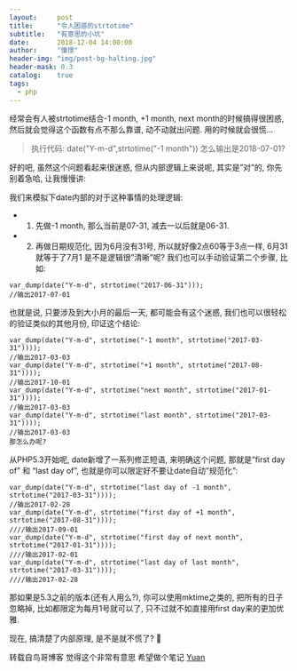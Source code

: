 ```yaml
---
layout:     post
title:      "令人困惑的strtotime"
subtitle:   "有意思的小坑"
date:       2018-12-04 14:00:00
author:     "憧憬"
header-img: "img/post-bg-halting.jpg"
header-mask: 0.3
catalog:    true
tags:
  - php
---
```


经常会有人被strtotime结合-1 month, +1 month, next month的时候搞得很困惑, 然后就会觉得这个函数有点不那么靠谱, 动不动就出问题. 用的时候就会很慌…

> 执行代码:
> date("Y-m-d",strtotime("-1 month"))
> 怎么输出是2018-07-01?

好的吧, 虽然这个问题看起来很迷惑, 但从内部逻辑上来说呢, 其实是”对”的, 你先别着急哈, 让我慢慢讲:

我们来模拟下date内部的对于这种事情的处理逻辑:

+ 1. 先做-1 month, 那么当前是07-31, 减去一以后就是06-31.
+ 2. 再做日期规范化, 因为6月没有31号, 所以就好像2点60等于3点一样, 6月31就等于了7月1
是不是逻辑很”清晰”呢? 我们也可以手动验证第二个步骤, 比如:

```
var_dump(date("Y-m-d", strtotime("2017-06-31")));
//输出2017-07-01
```

也就是说, 只要涉及到大小月的最后一天, 都可能会有这个迷惑, 我们也可以很轻松的验证类似的其他月份, 印证这个结论:

```
var_dump(date("Y-m-d", strtotime("-1 month", strtotime("2017-03-31"))));
//输出2017-03-03
var_dump(date("Y-m-d", strtotime("+1 month", strtotime("2017-08-31"))));
//输出2017-10-01
var_dump(date("Y-m-d", strtotime("next month", strtotime("2017-01-31"))));
//输出2017-03-03
var_dump(date("Y-m-d", strtotime("last month", strtotime("2017-03-31"))));
//输出2017-03-03
那怎么办呢?
```

从PHP5.3开始呢, date新增了一系列修正短语, 来明确这个问题, 那就是”first day of” 和 “last day of”, 也就是你可以限定好不要让date自动”规范化”:

```
var_dump(date("Y-m-d", strtotime("last day of -1 month", strtotime("2017-03-31"))));
//输出2017-02-28
var_dump(date("Y-m-d", strtotime("first day of +1 month", strtotime("2017-08-31"))));
////输出2017-09-01
var_dump(date("Y-m-d", strtotime("first day of next month", strtotime("2017-01-31"))));
////输出2017-02-01
var_dump(date("Y-m-d", strtotime("last day of last month", strtotime("2017-03-31"))));
////输出2017-02-28
```

那如果是5.3之前的版本(还有人用么?), 你可以使用mktime之类的, 把所有的日子忽略掉, 比如都限定为每月1号就可以了, 只不过就不如直接用first day来的更加优雅.

现在, 搞清楚了内部原理, 是不是就不慌了?  🙂

转载自鸟哥博客 觉得这个非常有意思 希望做个笔记 
<a href="http://www.laruence.com/2018/07/31/3207.html">Yuan</a> 
